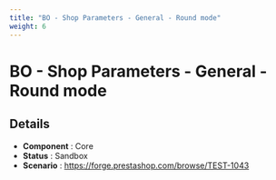 ```yaml
---
title: "BO - Shop Parameters - General - Round mode"
weight: 6
---
```


# BO - Shop Parameters - General - Round mode
## Details
* **Component** : Core
* **Status** : Sandbox
* **Scenario** : https://forge.prestashop.com/browse/TEST-1043

